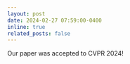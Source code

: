 ```yaml
---
layout: post
date: 2024-02-27 07:59:00-0400
inline: true
related_posts: false
---
```


Our paper was accepted to CVPR 2024!
